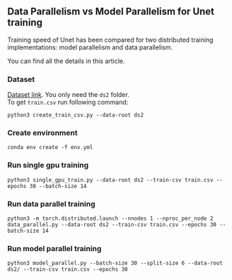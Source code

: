 ## Data Parallelism vs Model Parallelism for Unet training
Training speed of Unet has been compared for two distributed training implementations: 
model parallelism and data parallelism.  

You can find all the details in this article.

### Dataset
[Dataset link](https://supervise.ly/explore/projects/supervisely-person-dataset-23304/datasets). 
You only need the `ds2` folder.    
To get `train.csv` run following command:
```
python3 create_train_csv.py --data-root ds2
```

### Create environment
```
conda env create -f env.yml
```

### Run single gpu training
```
python3 single_gpu_train.py --data-root ds2 --train-csv train.csv --epochs 30 --batch-size 14
```

### Run data parallel training
```
python3 -m torch.distributed.launch --nnodes 1 --nproc_per_node 2 data_parallel.py --data-root ds2 --train-csv train.csv --epochs 30 --batch-size 14
```

### Run model parallel training
```
python3 model_parallel.py --batch-size 30 --split-size 6 --data-root ds2/ --train-csv train.csv --epochs 30
```